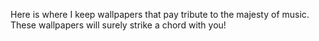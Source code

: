 Here is where I keep wallpapers that pay tribute to the majesty of music. These wallpapers will surely strike a chord with you!
